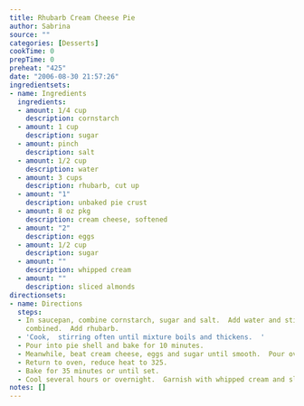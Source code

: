 ```yaml
---
title: Rhubarb Cream Cheese Pie
author: Sabrina
source: ""
categories: [Desserts]
cookTime: 0
prepTime: 0
preheat: "425"
date: "2006-08-30 21:57:26"
ingredientsets:
- name: Ingredients
  ingredients:
  - amount: 1/4 cup
    description: cornstarch
  - amount: 1 cup
    description: sugar
  - amount: pinch
    description: salt
  - amount: 1/2 cup
    description: water
  - amount: 3 cups
    description: rhubarb, cut up
  - amount: "1"
    description: unbaked pie crust
  - amount: 8 oz pkg
    description: cream cheese, softened
  - amount: "2"
    description: eggs
  - amount: 1/2 cup
    description: sugar
  - amount: ""
    description: whipped cream
  - amount: ""
    description: sliced almonds
directionsets:
- name: Directions
  steps:
  - In saucepan, combine cornstarch, sugar and salt.  Add water and stir until thoroughly
    combined.  Add rhubarb.
  - 'Cook,  stirring often until mixture boils and thickens.  '
  - Pour into pie shell and bake for 10 minutes.
  - Meanwhile, beat cream cheese, eggs and sugar until smooth.  Pour over pie.
  - Return to oven, reduce heat to 325.
  - Bake for 35 minutes or until set.
  - Cool several hours or overnight.  Garnish with whipped cream and sliced almonds.
notes: []
---
```


